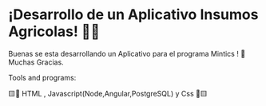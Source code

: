 <h1>¡Desarrollo de un Aplicativo Insumos Agricolas! 👩‍💻</h1>


Buenas se esta desarrollando un Aplicativo para el programa Mintics ! 👋 Muchas Gracias.

Tools and programs:

🟨🔻 HTML , Javascript(Node,Angular,PostgreSQL) y Css 🔺🟨
